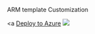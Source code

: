 ARM template Customization


<a <a href="https://portal.azure.com/#create/Microsoft.Template/uri/https%3A%2F%2Fraw.githubusercontent.com%2Fkhoi-thinh%2Fhpc-edit%2Fmaster%2FNikko-HPC-Template.json">Deploy to Azure</a>
    <img src="http://azuredeploy.net/deploybutton.png"/>
</a>
